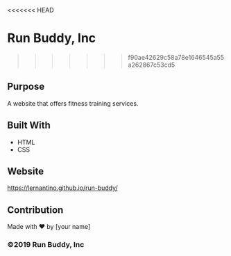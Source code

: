 <<<<<<< HEAD
# Run Buddy, Inc
>>>>>>> f90ae42629c58a78e1646545a55a262867c53cd5

## Purpose
A website that offers fitness training services. 

## Built With
* HTML
* CSS

## Website
https://lernantino.github.io/run-buddy/

## Contribution
Made with ❤️ by [your name]

### ©️2019 Run Buddy, Inc
